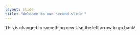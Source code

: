 ```yaml
---
layout: slide
title: "Welcome to our second slide!"
---
```

This is changed to something new
Use the left arrow to go back!
